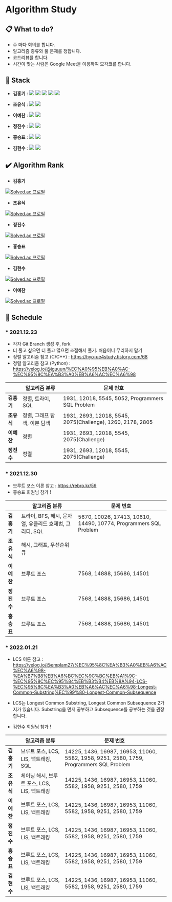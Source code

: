 # Algorithm Study

## 📋 What to do?

* 주 마다 회의를 합니다.
* 알고리즘 종류와 풀 문제를 정합니다.
* 코드리뷰를 합니다.
* 시간이 맞는 사람은 Google Meet을 이용하여 모각코를 합니다.

## 🔨 Stack

* **김홍기** : <img src="https://img.shields.io/badge/C/C++-00599C?style=flat-square&logo=C++&logoColor=white"/> <img src="https://img.shields.io/badge/Java-007396?style=flat-square&logo=Java&logoColor=white"/> <img src="https://img.shields.io/badge/Visual Studio-5C2D91?style=flat-square&logo=Visual Studio&logoColor=white"/> <img src="https://img.shields.io/badge/IntelliJ IDEA-000000?style=flat-square&logo=IntelliJ IDEA&logoColor=white"/> <img src="https://img.shields.io/badge/MySQL-4479A1?style=flat-square&logo=MySQL&logoColor=white"/>

* **조유식** : <img src="https://img.shields.io/badge/C/C++-00599C?style=flat-square&logo=C++&logoColor=white"/> <img src="https://img.shields.io/badge/Visual Studio-5C2D91?style=flat-square&logo=Visual Studio&logoColor=white"/>

* **이예찬** : <img src="https://img.shields.io/badge/C/C++-00599C?style=flat-square&logo=C++&logoColor=white"/> <img src="https://img.shields.io/badge/Visual Studio-5C2D91?style=flat-square&logo=Visual Studio&logoColor=white"/>

* **정진수** : <img src="https://img.shields.io/badge/Python-000000C?style=flat-square&logo=Python&logoColor=white"/> <img src="https://img.shields.io/badge/Visual Studio Code-007ACC?style=flat-square&logo=Visual Studio Code&logoColor=white"/>

* **홍승표** : <img src="https://img.shields.io/badge/JavaScript-F7DF1E?style=flat-square&logo=JavaScript&logoColor=white"/> <img src="https://img.shields.io/badge/Visual Studio Code-007ACC?style=flat-square&logo=Visual Studio Code&logoColor=white"/>

* **김현수** : <img src="https://img.shields.io/badge/Python-000000C?style=flat-square&logo=Python&logoColor=white"/> <img src="https://img.shields.io/badge/Visual Studio Code-007ACC?style=flat-square&logo=Visual Studio Code&logoColor=white"/>

## ✔️ Algorithm Rank
* **김홍기**

[![Solved.ac
프로필](http://mazassumnida.wtf/api/v2/generate_badge?boj=rlaghdrl333)](https://solved.ac/rlaghdrl333)

* **조유식**

[![Solved.ac
프로필](http://mazassumnida.wtf/api/v2/generate_badge?boj=whdbtlr12)](https://solved.ac/whdbtlr12)

* **정진수**

[![Solved.ac
프로필](http://mazassumnida.wtf/api/v2/generate_badge?boj=wlstkd5129)](https://solved.ac/wlstkd5129)

* **홍승표**

[![Solved.ac
프로필](http://mazassumnida.wtf/api/v2/generate_badge?boj=tmdvy11)](https://solved.ac/tmdvy11)

* **김현수**

[![Solved.ac
프로필](http://mazassumnida.wtf/api/v2/generate_badge?boj=rlagustn5)](https://solved.ac/rlagustn5)

* **이예찬**

[![Solved.ac
프로필](http://mazassumnida.wtf/api/v2/generate_badge?boj=2praisehim)](https://solved.ac/2praisehim)

## 📌 **Schedule**

### * 2021.12.23

* 각자 Git Branch 생성 후, fork
* 더 풀고 싶으면 더 풀고 많으면 조절해서 풀기. 처음이니 무리하지 말기
* 정렬 알고리즘 참고 (C/C++) : https://hyo-ue4study.tistory.com/68
* 정렬 알고리즘 참고 (Python) :  https://velog.io/@jguuun/%EC%A0%95%EB%A0%AC-%EC%95%8C%EA%B3%A0%EB%A6%AC%EC%A6%98

||알고리즘 분류|문제 번호|
|------|---|---|
|**김홍기**|정렬, 트라이, SQL|1931, 12018, 5545, 5052, Programmers SQL Problem|
|**조유식**|정렬, 그래프 탐색, 이분 탐색|1931, 2693, 12018, 5545, 2075(Challenge), 1260, 2178, 2805|
|**이예찬**|정렬|1931, 2693, 12018, 5545, 2075(Challenge)|
|**정진수**|정렬|1931, 2693, 12018, 5545, 2075(Challenge)|


### * 2021.12.30

* 브루트 포스 이론 참고 : https://rebro.kr/59
* 홍승표 회원님 참가 !

||알고리즘 분류|문제 번호|
|------|---|---|
|**김홍기**|트라이, BFS, 해시, 문자열, 유클리드 호제법, 그리디, SQL|5670, 10026, 17413, 10610, 14490, 10774, Programmers SQL Problem|
|**조유식**|해시, 그래프, 우선순위 큐||
|**이예찬**|브루트 포스|7568, 14888, 15686, 14501|
|**정진수**|브루트 포스|7568, 14888, 15686, 14501|
|**홍승표**|브루트 포스|7568, 14888, 15686, 14501|


### * 2022.01.21

* LCS 이론 참고 : https://velog.io/@emplam27/%EC%95%8C%EA%B3%A0%EB%A6%AC%EC%A6%98-%EA%B7%B8%EB%A6%BC%EC%9C%BC%EB%A1%9C-%EC%95%8C%EC%95%84%EB%B3%B4%EB%8A%94-LCS-%EC%95%8C%EA%B3%A0%EB%A6%AC%EC%A6%98-Longest-Common-Substring%EC%99%80-Longest-Common-Subsequence

* LCS는 Longest Common Substring, Longest Common Subsequence 2가지가 있습니다. Substring을 먼저 공부하고 Subsequence를 공부하는 것을 권장합니다.

* 김현수 회원님 참가 !

||알고리즘 분류|문제 번호|
|------|---|---|
|**김홍기**|브루트 포스, LCS, LIS, 백트래킹, SQL|14225, 1436, 16987, 16953, 11060, 5582, 1958, 9251, 2580, 1759, Programmers SQL Problem|
|**조유식**|체이닝 해시, 브루트 포스, LCS, LIS, 백트래킹|14225, 1436, 16987, 16953, 11060, 5582, 1958, 9251, 2580, 1759|
|**이예찬**|브루트 포스, LCS, LIS, 백트래킹|14225, 1436, 16987, 16953, 11060, 5582, 1958, 9251, 2580, 1759|
|**정진수**|브루트 포스, LCS, LIS, 백트래킹|14225, 1436, 16987, 16953, 11060, 5582, 1958, 9251, 2580, 1759|
|**홍승표**|브루트 포스, LCS, LIS, 백트래킹|14225, 1436, 16987, 16953, 11060, 5582, 1958, 9251, 2580, 1759|
|**김현수**|브루트 포스, LCS, LIS, 백트래킹|14225, 1436, 16987, 16953, 11060, 5582, 1958, 9251, 2580, 1759|
